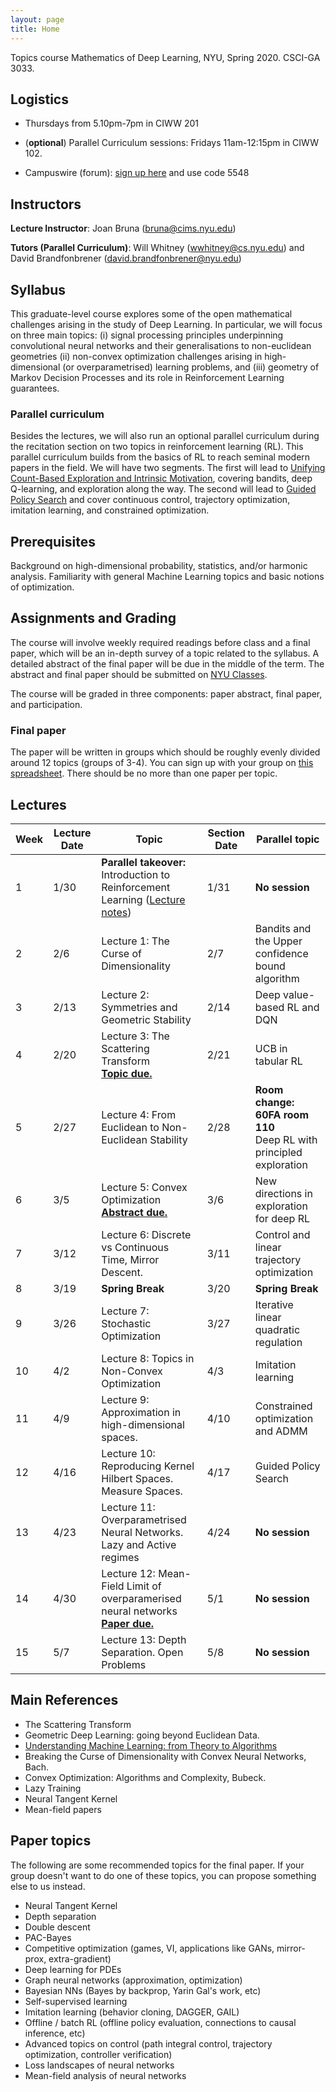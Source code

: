 ```yaml
---
layout: page
title: Home
---
```


<!-- # MathsDL-spring18 -->
Topics course Mathematics of Deep Learning, NYU, Spring 2020. CSCI-GA 3033.

## Logistics

* Thursdays from 5.10pm-7pm in CIWW 201

* (**optional**) Parallel Curriculum sessions: Fridays 11am-12:15pm in CIWW 102.

* Campuswire (forum): [sign up here](https://campuswire.com/p/G3EE2F76E) and use code 5548



## Instructors

__Lecture Instructor__: Joan Bruna ([bruna@cims.nyu.edu](mailto:bruna@cims.nyu.edu))

__Tutors (Parallel Curriculum)__: Will Whitney ([wwhitney@cs.nyu.edu](mailto:wwhitney@cs.nyu.edu)) and David Brandfonbrener ([david.brandfonbrener@nyu.edu](mailto:david.brandfonbrener@nyu.edu))


## Syllabus

This graduate-level course explores some of the open mathematical challenges arising in the study of Deep Learning. In particular, we will focus on three main topics: (i) signal processing principles underpinning convolutional neural networks and their generalisations to non-euclidean geometries (ii) non-convex optimization challenges arising in high-dimensional (or overparametrised) learning problems, and (iii) geometry of Markov Decision Processes and its role in Reinforcement Learning guarantees.

### Parallel curriculum

Besides the lectures, we will also run an optional parallel curriculum during the recitation section on two topics in reinforcement learning (RL). This parallel curriculum builds from the basics of RL to reach seminal modern papers in the field. We will have two segments. The first will lead to [Unifying Count-Based Exploration and Intrinsic Motivation](http://papers.nips.cc/paper/6382-unifying-count-based-exploration-and-intrinsic-motivation), covering bandits, deep Q-learning, and exploration along the way. The second will lead to [Guided Policy Search](http://www.jmlr.org/papers/volume17/15-522/15-522.pdf) and cover continuous control, trajectory optimization, imitation learning, and constrained optimization.



## Prerequisites

Background on high-dimensional probability, statistics, and/or harmonic analysis. Familiarity with general Machine Learning topics and basic notions of optimization.


## Assignments and Grading

The course will involve weekly required readings before class and a final paper, which will be an in-depth survey of a topic related to the syllabus. A detailed abstract of the final paper will be due in the middle of the term. The abstract and final paper should be submitted on [NYU Classes](https://newclasses.nyu.edu/portal/site/088123d4-f476-4f00-9382-f27d02b1502c/).

The course will be graded in three components: paper abstract, final paper, and participation.


### Final paper

The paper will be written in groups which should be roughly evenly divided around 12 topics (groups of 3-4). You can sign up with your group on [this spreadsheet](https://docs.google.com/spreadsheets/d/15XlvR-eXNTncQh9hyOWOduEw_45mOOsem-zH31wbkdU/edit?usp=sharing_eil&invite=CPzMrKcN&ts=5e2f3a27). There should be no more than one paper per topic.



## Lectures

| Week        | Lecture Date |  Topic       |  Section Date       | Parallel topic                     |
| ---------------|----------------| ------------|---------------------------|---------------------------|
| 1 | 1/30 | **Parallel takeover:** Introduction to Reinforcement Learning ([Lecture notes](http://mathsdl-spring20.willwhitney.com/assets/documents/Lecture1_Intro_to_RL.pdf))| 1/31 | **No session**  |
| 2 | 2/6  | Lecture 1: The Curse of Dimensionality  | 2/7  |  Bandits and the Upper confidence bound algorithm  |
| 3 | 2/13  | Lecture 2: Symmetries and Geometric Stability  | 2/14  |  Deep value-based RL and DQN  |
| 4 | 2/20  | Lecture 3: The Scattering Transform <br /> [**Topic due.**](https://docs.google.com/spreadsheets/d/15XlvR-eXNTncQh9hyOWOduEw_45mOOsem-zH31wbkdU/edit?usp=sharing_eil&invite=CPzMrKcN&ts=5e2f3a27) | 2/21  |  UCB in tabular RL  |
| 5 | 2/27  | Lecture 4: From Euclidean to Non-Euclidean Stability | 2/28  |  **Room change: 60FA room 110** <br /> Deep RL with principled exploration  |
| 6 | 3/5   | Lecture 5: Convex Optimization <br /> [**Abstract due.**](https://newclasses.nyu.edu/portal/site/088123d4-f476-4f00-9382-f27d02b1502c/) | 3/6  |  New directions in exploration for deep RL  |
| 7 | 3/12  | Lecture 6: Discrete vs Continuous Time, Mirror Descent. | 3/11  |  Control and linear trajectory optimization  |
| 8 | 3/19  | **Spring  Break**  | 3/20  |  **Spring Break**  |
| 9 | 3/26  | Lecture 7: Stochastic Optimization | 3/27  |  Iterative linear quadratic regulation  |
| 10 | 4/2  | Lecture 8: Topics in Non-Convex Optimization | 4/3  |  Imitation learning  |
| 11 | 4/9  | Lecture 9: Approximation in high-dimensional spaces.  | 4/10  |  Constrained optimization and ADMM  |
| 12 | 4/16  | Lecture 10: Reproducing Kernel Hilbert Spaces. Measure Spaces.   | 4/17  |  Guided Policy Search  |
| 13 | 4/23  | Lecture 11: Overparametrised Neural Networks. Lazy and Active regimes | 4/24  |  **No session**  |
| 14 | 4/30  | Lecture 12: Mean-Field Limit of overparamerised neural networks <br /> [**Paper due.**](https://newclasses.nyu.edu/portal/site/088123d4-f476-4f00-9382-f27d02b1502c/)  | 5/1  |  **No session**  |
| 15 | 5/7  | Lecture 13: Depth Separation. Open Problems  | 5/8  |  **No session**  |


## Main References

- The Scattering Transform
- Geometric Deep Learning: going beyond Euclidean Data.
- [Understanding Machine Learning: from Theory to Algorithms](https://www.cs.huji.ac.il/~shais/UnderstandingMachineLearning/understanding-machine-learning-theory-algorithms.pdf)
- Breaking the Curse of Dimensionality with Convex Neural Networks, Bach.
- Convex Optimization: Algorithms and Complexity, Bubeck.
- Lazy Training
- Neural Tangent Kernel
- Mean-field papers

## Paper topics

The following are some recommended topics for the final paper. If your group doesn't want to do one of these topics, you can propose something else to us instead.

- Neural Tangent Kernel
- Depth separation
- Double descent
- PAC-Bayes
- Competitive optimization (games, VI, applications like GANs, mirror-prox, extra-gradient)
- Deep learning for PDEs
- Graph neural networks (approximation, optimization)
- Bayesian NNs (Bayes by backprop, Yarin Gal's work, etc)
- Self-supervised learning
- Imitation learning (behavior cloning, DAGGER, GAIL)
- Offline / batch RL (offline policy evaluation, connections to causal inference, etc)
- Advanced topics on control (path integral control, trajectory optimization, controller verification)
- Loss landscapes of neural networks
- Mean-field analysis of neural networks


